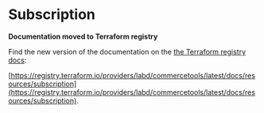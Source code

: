 # Subscription

**Documentation moved to Terraform registry**

Find the new version of the documentation on the [the Terraform registry docs](https://registry.terraform.io/providers/labd/commercetools/latest/docs/resources/subscription):

 [https://registry.terraform.io/providers/labd/commercetools/latest/docs/resources/subscription](https://registry.terraform.io/providers/labd/commercetools/latest/docs/resources/subscription).
